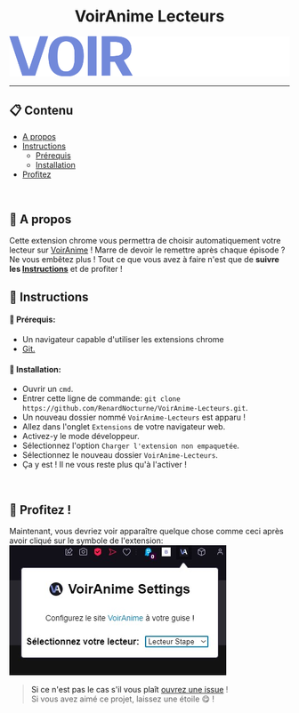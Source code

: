 <h1 align="center">VoirAnime Lecteurs</h1>

![VoirAnime Logo](https://github.com/RenardNocturne/VoirAnime-Lecteurs/blob/main/Assets/Logo%20VA.png?raw=true)

<hr>

## 📋 Contenu
* [A propos](#about)
* [Instructions](#instructions)
    * [Prérequis](#requirements)
    * [Installation](#installation)
* [Profitez](#enjoy)
<br>

## 📰 A propos <a name="about"></a>
Cette extension chrome vous permettra de choisir automatiquement votre lecteur sur [VoirAnime](https://v2.voiranime.com) ! Marre de devoir le remettre après chaque épisode ? Ne vous embêtez plus ! 
Tout ce que vous avez à faire n'est que de **suivre les [Instructions](#instructions)** et de profiter !
<br>

## 📜 Instructions  <a name ="instructions">
#### 🔑 Prérequis: <a name="requirements"></a>
* Un navigateur capable d'utiliser les extensions chrome
* [Git.](https://git-scm.com/downloads)

#### 🔨 Installation: <a name="installation">
* Ouvrir un `cmd`.
* Entrer cette ligne de commande: `git clone https://github.com/RenardNocturne/VoirAnime-Lecteurs.git`.
* Un nouveau dossier nommé `VoirAnime-Lecteurs` est apparu !
* Allez dans l'onglet `Extensions` de votre navigateur web.
* Activez-y le mode développeur.
* Sélectionnez l'option `Charger l'extension non empaquetée`.
* Sélectionnez le nouveau dossier `VoirAnime-Lecteurs`.
* Ça y est ! Il ne vous reste plus qu'à l'activer !
<br>

## 🎉 Profitez ! <a name="enjoy">
Maintenant, vous devriez voir apparaître quelque chose comme ceci après avoir cliqué sur le symbole de l'extension:
![Result Image](https://github.com/RenardNocturne/VoirAnime-Lecteurs/blob/main/Assets/Result%20Image%20GitHub.jpg?raw=true)

> Si ce n'est pas le cas s'il vous plaît [ouvrez une issue](https://github.com/RenardNocturne/VoirAnime-Lecteurs/issues) !<br>
> Si vous avez aimé ce projet, laissez une étoile 😋 !